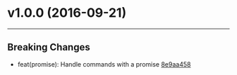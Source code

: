 # v1.0.0 (2016-09-21)
---


## Breaking Changes

- feat(promise): Handle commands with a promise [8e9aa458](https://github.com/tylors/reginn/commits/8e9aa458292d8b4f17b039857da29030df155f16)




